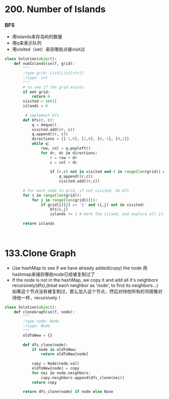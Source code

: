 # 200. Number of Islands

### BFS

- 用islands来存岛屿的数量
- 用q来表示队列
- 用visited（set）来存哪些点被visit过

``` python
class Solution(object):
    def numIslands(self, grid):
        """
        :type grid: List[List[str]]
        :rtype: int
        """
        # to see if the grid exists
        if not grid:
            return 0
        visited = set()
        islands = 0
        
         # implement bfs
        def bfs(r, c):
            q = deque()
            visited.add((r, c))
            q.append((r, c))
            directions = [[-1,0], [1,0], [0,-1], [0,1]]
            while q:
                row, col = q.popleft()
                for dr, dc in directions:
                    r = row + dr
                    c = col + dc
                    
                    if (r,c) not in visited and r in range(len(grid)) and c in range(len(grid[0])) and grid[r][c] == '1':
                        q.append((r,c))
                        visited.add((r,c))
        
        # for each node in grid, if not visited, do bfs
        for i in range(len(grid)):
            for j in range(len(grid[0])):
                if grid[i][j] == '1' and (i,j) not in visited:
                    bfs(i,j)
                    islands += 1 # mark the island, and explore all its ajascent nodes by using bfs search
                  
        return islands
    
       

```

# 133.Clone Graph

- Use hashMap to see if we have already added(copy) the node 用hashmap来储存哪些node已经被复制过了
- If the node is not in the hashMap, we copy it and add all it's neighbors recursively(dfs),(treat each neighbor as 'node', to find its neighbors...) 如果这个节点没有被复制过，那么加入这个节点，然后对待他所有的邻居像对待他一样，recursively！

``` python
class Solution(object):
    def cloneGraph(self, node):
        """
        :type node: Node
        :rtype: Node
        """
        oldToNew = {}
        
        def dfs_clone(node):
            if node in oldToNew:
                return oldToNew[node]
            
            copy = Node(node.val)
            oldToNew[node] = copy
            for nei in node.neighbors:
                copy.neighbors.append(dfs_clone(nei))
            return copy
        
        return dfs_clone(node) if node else None
            

```